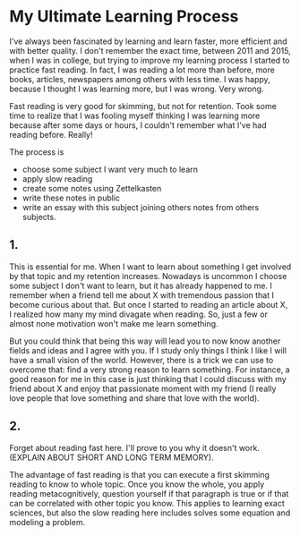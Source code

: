 # My Ultimate Learning Process

I've always been fascinated by learning and learn faster, more efficient and with better quality. I don't remember the exact time, between 2011 and 2015, when I was in college, but trying to improve my learning process I started to practice fast reading. In fact, I was reading a lot more than before, more books, articles, newspapers among others with less time. I was happy, because I thought I was learning more, but I was wrong. Very wrong.

Fast reading is very good for skimming, but not for retention. Took some time to realize that I was fooling myself thinking I was learning more because after some days or hours, I couldn't remember what I've had reading before. Really!

The process is

* choose some subject I want very much to learn
* apply slow reading
* create some notes using Zettelkasten
* write these notes in public
* write an essay with this subject joining others notes from others subjects.

## 1.

This is essential for me. When I want to learn about something I get involved by that topic and my retention increases. Nowadays is uncommon I choose some subject I don't want to learn, but it has already happened to me. I remember when a friend tell me about X with tremendous passion that I become curious about that. But once I started to reading an article about X, I realized how many my mind divagate when reading. So, just a few or almost none motivation won't make me learn something.

But you could think that being this way will lead you to now know another fields and ideas and I agree with you. If I study only things I think I like I will have a small vision of the world. However, there is a trick we can use to overcome that: find a very strong reason to learn something. For instance, a good reason for me in this case is just thinking that I could discuss with my friend about X and enjoy that passionate moment with my friend \(I really love people that love something and share that love with the world\).

## 2.

Forget about reading fast here. I'll prove to you why it doesn't work. \(EXPLAIN ABOUT SHORT AND LONG TERM MEMORY\).

The advantage of fast reading is that you can execute a first skimming reading to know to whole topic. Once you know the whole, you apply reading metacognitively, question yourself if that paragraph is true or if that can be correlated with other topic you know. This applies to learning exact sciences, but also the slow reading here includes solves some equation and modeling a problem.

